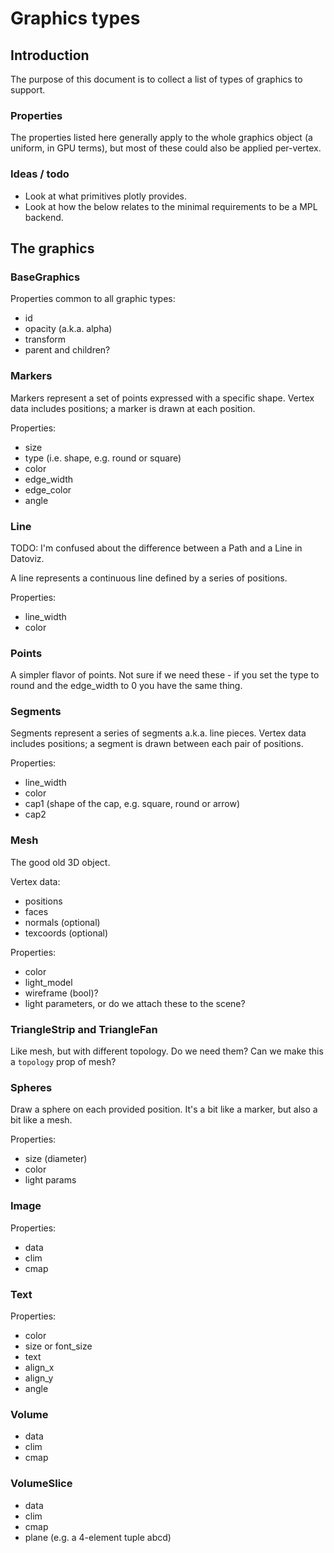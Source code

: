 # Graphics types

## Introduction

The purpose of this document is to collect a list of types of graphics to support.

### Properties

The properties listed here generally apply to the whole graphics object (a uniform, in GPU terms), but most of these could also be applied per-vertex.

### Ideas / todo

* Look at what primitives plotly provides.
* Look at how the below relates to the minimal requirements to be a MPL backend.

## The graphics

### BaseGraphics

Properties common to all graphic types:

* id
* opacity (a.k.a. alpha)
* transform
* parent and children?

### Markers

Markers represent a set of points expressed with a specific shape. Vertex data includes positions; a marker is drawn at each position.

Properties:

* size
* type (i.e. shape, e.g. round or square)
* color
* edge_width
* edge_color
* angle

### Line

TODO: I'm confused about the difference between a Path and a Line in Datoviz.

A line represents a continuous line defined by a series of positions.

Properties:

* line_width
* color

### Points

A simpler flavor of points. Not sure if we need these - if you set the type to round and the edge_width to 0 you have the same thing.

### Segments

Segments represent a series of segments a.k.a. line pieces. Vertex data includes positions; a segment is drawn between each pair of positions.

Properties:

* line_width
* color
* cap1 (shape of the cap, e.g. square, round or arrow)
* cap2

### Mesh

The good old 3D object.

Vertex data:

* positions
* faces
* normals (optional)
* texcoords (optional)

Properties:

* color
* light_model
* wireframe (bool)?
* light parameters, or do we attach these to the scene?

### TriangleStrip and TriangleFan

Like mesh, but with different topology. Do we need them? Can we make this a `topology` prop of mesh?

### Spheres

Draw a sphere on each provided position. It's a bit like a marker, but also a bit like a mesh.

Properties:

* size (diameter)
* color
* light params

### Image

Properties:

* data
* clim
* cmap

### Text

Properties:

* color
* size or font_size
* text
* align_x
* align_y
* angle

### Volume

* data
* clim
* cmap

### VolumeSlice

* data
* clim
* cmap
* plane (e.g. a 4-element tuple abcd)

